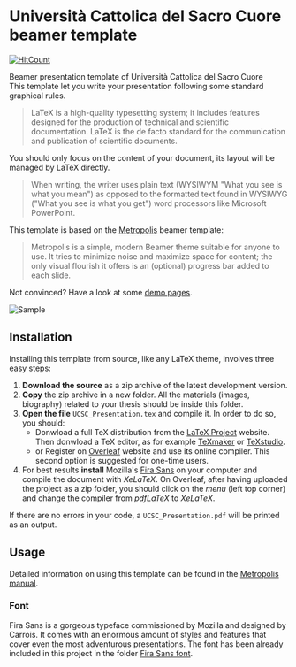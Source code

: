 # Università Cattolica del Sacro Cuore beamer template

[![HitCount](http://hits.dwyl.io/https://github.com/Francesco-Bianchi//https://github.com/Francesco-Bianchi/UCSC_beamer_template.svg)](http://hits.dwyl.io/https://github.com/Francesco-Bianchi//https://github.com/Francesco-Bianchi/UCSC_beamer_template)

Beamer presentation template of Università Cattolica del Sacro Cuore <br />
This template let you write your presentation following some standard graphical rules. 

> LaTeX is a high-quality typesetting system; it includes features designed for the production of technical and scientific documentation. LaTeX is the de facto standard for the communication and publication of scientific documents. 

You should only focus on the content of your document, its layout will be managed by LaTeX directly.

> When writing, the writer uses plain text (WYSIWYM "What you see is what you mean") as opposed to the formatted text found in WYSIWYG ("What you see is what you get") word processors like Microsoft PowerPoint.

This template is based on the [Metropolis](https://github.com/matze/mtheme) beamer template:
> Metropolis is a simple, modern Beamer theme suitable for anyone to use. It tries to minimize noise and maximize space for content; the only visual flourish it offers is an (optional) progress bar added to each slide.

Not convinced? Have a look at some [demo pages](https://i.imgur.com/2VGuLtb.png).

![Sample](https://i.imgur.com/2VGuLtb.png)

## Installation
Installing this template from source, like any LaTeX theme, involves three easy steps:
1. **Download the source** as a zip archive of the latest development version.
2. **Copy** the zip archive in a new folder. All the materials (images, biography) related to your thesis should be inside this folder.
3. **Open the file** `UCSC_Presentation.tex` and compile it. In order to do so, you should:
   - Donwload a full TeX distribution from the [LaTeX Project](https://www.latex-project.org/get/) website. Then donwload a TeX editor, as for example [TeXmaker](http://www.xm1math.net/texmaker/) or [TeXstudio](http://texstudio.sourceforge.net).
   - or Register on [Overleaf](https://www.overleaf.com) website and use its online compiler. This second option is suggested for one-time users.
4. For best results **install** Mozilla's [Fira Sans](https://www.fontsquirrel.com/fonts/fira-sans) on your computer and compile the document with *XeLaTeX*. On Overleaf, after having uploaded the project as a zip folder, you should click on the *menu* (left top corner) and change the compiler from *pdfLaTeX* to *XeLaTeX*.
   
If there are no errors in your code, a `UCSC_Presentation.pdf` will be printed as an output.

## Usage
Detailed information on using this template can be found in the [Metropolis manual](http://ctan.mirror.garr.it/mirrors/CTAN/macros/latex/contrib/beamer-contrib/themes/metropolis/doc/metropolistheme.pdf).

### Font
Fira Sans is a gorgeous typeface commissioned by Mozilla and designed by Carrois. It comes with an enormous amount of styles and features that cover even the most adventurous presentations. The font has been already included in this project in the folder [Fira Sans font](https://github.com/Francesco-Bianchi/UCSC_beamer_template/tree/master/Fira%20Sans%20font).
